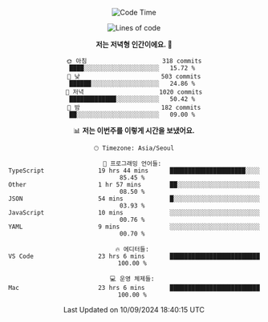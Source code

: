 <div align='center'>
 
<!--START_SECTION:waka-->
![Code Time](http://img.shields.io/badge/Code%20Time-3%2C817%20hrs%2047%20mins-blue)

![Lines of code](https://img.shields.io/badge/%EC%A0%80%EB%8A%94%20%EC%97%AC%ED%83%9C%EA%B9%8C%EC%A7%80%20-1.3%20million%20%EC%A4%84%EC%9D%98%20%EC%BD%94%EB%93%9C%EB%A5%BC%20%EC%9E%91%EC%84%B1%ED%96%88%EC%96%B4%EC%9A%94.-blue)

**저는 저녁형 인간이에요. 🦉** 

```text
🌞 아침                     318 commits         ████░░░░░░░░░░░░░░░░░░░░░   15.72 % 
🌆 낮　                     503 commits         ██████░░░░░░░░░░░░░░░░░░░   24.86 % 
🌃 저녁                     1020 commits        █████████████░░░░░░░░░░░░   50.42 % 
🌙 밤　                     182 commits         ██░░░░░░░░░░░░░░░░░░░░░░░   09.00 % 
```


📊 **저는 이번주를 이렇게 시간을 보냈어요.** 

```text
🕑︎ Timezone: Asia/Seoul

💬 프로그래밍 언어들: 
TypeScript               19 hrs 44 mins      █████████████████████░░░░   85.45 % 
Other                    1 hr 57 mins        ██░░░░░░░░░░░░░░░░░░░░░░░   08.50 % 
JSON                     54 mins             █░░░░░░░░░░░░░░░░░░░░░░░░   03.93 % 
JavaScript               10 mins             ░░░░░░░░░░░░░░░░░░░░░░░░░   00.76 % 
YAML                     9 mins              ░░░░░░░░░░░░░░░░░░░░░░░░░   00.70 % 

🔥 에디터들: 
VS Code                  23 hrs 6 mins       █████████████████████████   100.00 % 

💻 운영 체제들: 
Mac                      23 hrs 6 mins       █████████████████████████   100.00 % 
```


 Last Updated on 10/09/2024 18:40:15 UTC
<!--END_SECTION:waka-->
 </div>
<!---
Emewjin/Emewjin is a ✨ special ✨ repository because its `README.md` (this file) appears on your GitHub profile.
You can click the Preview link to take a look at your changes.
--->
